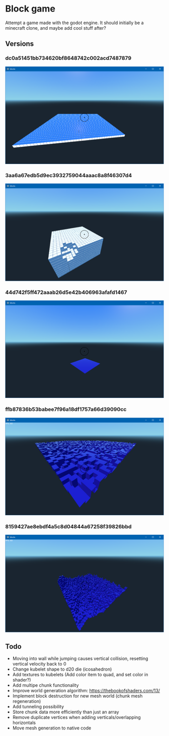 # Block game
Attempt a game made with the godot engine. 
It should initially be a minecraft clone, and maybe add cool stuff after?

## Versions
### dc0a51451bb734620bf8648742c002acd7487879
![version dc0a51451bb734620bf8648742c002acd7487879](docs/dc0a51451bb734620bf8648742c002acd7487879.png)
### 3aa6a67edb5d9ec3932759044aaac8a8f46307d4
![version 3aa6a67edb5d9ec3932759044aaac8a8f46307d4](docs/3aa6a67edb5d9ec3932759044aaac8a8f46307d4.png)
### 44d742f5ff472aaab26d5e42b406963afafd1467
![version 44d742f5ff472aaab26d5e42b406963afafd1467](docs/44d742f5ff472aaab26d5e42b406963afafd1467.png)
### ffb87836b53babee7f96a18df1757a66d39090cc
![version ffb87836b53babee7f96a18df1757a66d39090cc](docs/ffb87836b53babee7f96a18df1757a66d39090cc.png)
### 8159427ae8ebdf4a5c8d04844a67258f39826bbd
![version 8159427ae8ebdf4a5c8d04844a67258f39826bbd](docs/8159427ae8ebdf4a5c8d04844a67258f39826bbd.png)

## Todo
 - Moving into wall while jumping causes vertical collision, resetting vertical velocity back to 0
 - Change kubelet shape to d20 die (icosahedron)
 - Add textures to kubelets (Add color item to quad, and set color in shader?)
 - Add multipe chunk functionality
 - Improve world generation algorithm: https://thebookofshaders.com/13/
 - Implement block destruction for new mesh world (chunk mesh regeneration)
 - Add tunneling possibility
 - Store chunk data more efficiently than just an array
 - Remove duplicate vertices when adding verticals/overlapping horizontals
 - Move mesh generation to native code